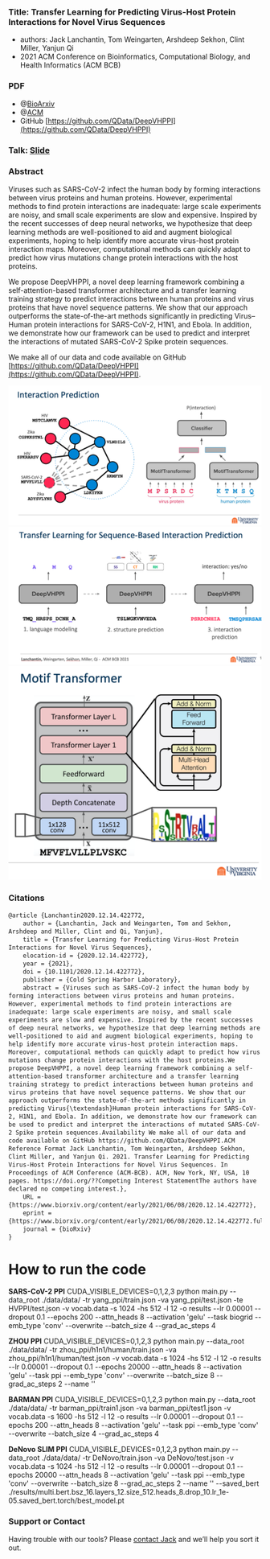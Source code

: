 ### Title: Transfer Learning for Predicting Virus-Host Protein Interactions for Novel Virus Sequences

+ authors: Jack Lanchantin, Tom Weingarten, Arshdeep Sekhon, Clint Miller, Yanjun Qi
+ 2021 ACM Conference on Bioinformatics, Computational Biology, and Health Informatics (ACM BCB)


### PDF

- @[BioArxiv](https://www.biorxiv.org/content/10.1101/2020.12.14.422772v2)
- @[ACM](https://dl.acm.org/doi/abs/10.1145/3459930.3469527)
- GitHub [https://github.com/QData/DeepVHPPI](https://github.com/QData/DeepVHPPI)


### Talk: [Slide](https://docs.google.com/presentation/d/1LfSVsZ2hSy7F-AVXt1WIUfT2Qsw-db7VITZhmifAniQ/edit)


### Abstract

Viruses such as SARS-CoV-2 infect the human body by forming interactions between virus proteins and human proteins. However, experimental methods to find protein interactions are inadequate: large scale experiments are noisy, and small scale experiments are slow and expensive. Inspired by the recent successes of deep neural networks, we hypothesize that deep learning methods are well-positioned to aid and augment biological experiments, hoping to help identify more accurate virus-host protein interaction maps. Moreover, computational methods can quickly adapt to predict how virus mutations change protein interactions with the host proteins.

We propose DeepVHPPI, a novel deep learning framework combining a self-attention-based transformer architecture and a transfer learning training strategy to predict interactions between human proteins and virus proteins that have novel sequence patterns. We show that our approach outperforms the state-of-the-art methods significantly in predicting Virus–Human protein interactions for SARS-CoV-2, H1N1, and Ebola. In addition, we demonstrate how our framework can be used to predict and interpret the interactions of mutated SARS-CoV-2 Spike protein sequences.

We make all of our data and code available on GitHub [https://github.com/QData/DeepVHPPI](https://github.com/QData/DeepVHPPI).


![demo1](zmedia/deepVH2.png)
![demo2](zmedia/deepVH3.png)
![demo3](zmedia/deepVH4.png)


### Citations

```
@article {Lanchantin2020.12.14.422772,
	author = {Lanchantin, Jack and Weingarten, Tom and Sekhon, Arshdeep and Miller, Clint and Qi, Yanjun},
	title = {Transfer Learning for Predicting Virus-Host Protein Interactions for Novel Virus Sequences},
	elocation-id = {2020.12.14.422772},
	year = {2021},
	doi = {10.1101/2020.12.14.422772},
	publisher = {Cold Spring Harbor Laboratory},
	abstract = {Viruses such as SARS-CoV-2 infect the human body by forming interactions between virus proteins and human proteins. However, experimental methods to find protein interactions are inadequate: large scale experiments are noisy, and small scale experiments are slow and expensive. Inspired by the recent successes of deep neural networks, we hypothesize that deep learning methods are well-positioned to aid and augment biological experiments, hoping to help identify more accurate virus-host protein interaction maps. Moreover, computational methods can quickly adapt to predict how virus mutations change protein interactions with the host proteins.We propose DeepVHPPI, a novel deep learning framework combining a self-attention-based transformer architecture and a transfer learning training strategy to predict interactions between human proteins and virus proteins that have novel sequence patterns. We show that our approach outperforms the state-of-the-art methods significantly in predicting Virus{\textendash}Human protein interactions for SARS-CoV-2, H1N1, and Ebola. In addition, we demonstrate how our framework can be used to predict and interpret the interactions of mutated SARS-CoV-2 Spike protein sequences.Availability We make all of our data and code available on GitHub https://github.com/QData/DeepVHPPI.ACM Reference Format Jack Lanchantin, Tom Weingarten, Arshdeep Sekhon, Clint Miller, and Yanjun Qi. 2021. Transfer Learning for Predicting Virus-Host Protein Interactions for Novel Virus Sequences. In Proceedings of ACM Conference (ACM-BCB). ACM, New York, NY, USA, 10 pages. https://doi.org/??Competing Interest StatementThe authors have declared no competing interest.},
	URL = {https://www.biorxiv.org/content/early/2021/06/08/2020.12.14.422772},
	eprint = {https://www.biorxiv.org/content/early/2021/06/08/2020.12.14.422772.full.pdf},
	journal = {bioRxiv}
}

```

# How to run the code 

**SARS-CoV-2 PPI**
CUDA_VISIBLE_DEVICES=0,1,2,3 python main.py --data_root ./data/data/ -tr yang_ppi/train.json -va yang_ppi/test.json -te  HVPPI/test.json -v vocab.data -s 1024 -hs 512 -l 12  -o results  --lr 0.00001 --dropout 0.1 --epochs 200 --attn_heads 8 --activation 'gelu' --task biogrid  --emb_type 'conv' --overwrite  --batch_size 4 --grad_ac_steps 4

**ZHOU PPI**
CUDA_VISIBLE_DEVICES=0,1,2,3 python main.py --data_root ./data/data/ -tr zhou_ppi/h1n1/human/train.json  -va zhou_ppi/h1n1/human/test.json -v vocab.data -s 1024 -hs 512 -l 12  -o results --lr 0.00001 --dropout 0.1 --epochs 20000 --attn_heads 8 --activation 'gelu' --task ppi --emb_type 'conv' --overwrite  --batch_size 8 --grad_ac_steps 2 --name '' 

**BARMAN PPI**
CUDA_VISIBLE_DEVICES=0,1,2,3 python main.py --data_root ./data/data/ -tr barman_ppi/train1.json  -va barman_ppi/test1.json -v vocab.data -s 1600 -hs 512 -l 12  -o results  --lr 0.00001 --dropout 0.1 --epochs 200 --attn_heads 8 --activation 'gelu' --task ppi  --emb_type 'conv' --overwrite  --batch_size 4 --grad_ac_steps 4

**DeNovo SLIM PPI**
CUDA_VISIBLE_DEVICES=0,1,2,3 python main.py --data_root ./data/data/ -tr DeNovo/train.json  -va DeNovo/test.json -v vocab.data -s 1024 -hs 512 -l 12  -o results --lr 0.00001 --dropout 0.1 --epochs 20000 --attn_heads 8 --activation 'gelu' --task ppi --emb_type 'conv' --overwrite  --batch_size 8 --grad_ac_steps 2 --name '' --saved_bert ./results/multi.bert.bsz_16.layers_12.size_512.heads_8.drop_10.lr_1e-05.saved_bert.torch/best_model.pt



### Support or Contact

Having trouble with our tools? Please [contact Jack](mailto:jacklanchantin@gmail.com) and we’ll help you sort it out.
